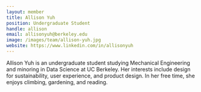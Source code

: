 ```yaml
---
layout: member
title: Allison Yuh
position: Undergraduate Student
handle: allison
email: allisonyuh@berkeley.edu
image: /images/team/allison-yuh.jpg
website: https://www.linkedin.com/in/allisonyuh
---
```


Allison Yuh is an undergraduate student studying Mechanical Engineering and minoring in Data Science at UC Berkeley. Her interests include design for sustainability, user experience, and product design. In her free time, she enjoys climbing, gardening, and reading.
